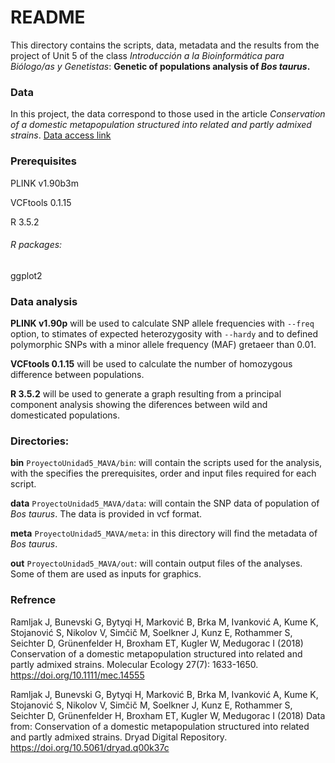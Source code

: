 # README

This directory contains the scripts, data, metadata and the results from the project of Unit 5 of the class *Introducción a la Bioinformática para Biólogo/as y Genetistas*:  **Genetic of populations analysis of *Bos taurus*.**

### Data
In this project, the data correspond to those used in the article *Conservation of a domestic metapopulation structured into related and partly admixed strains*. [Data access link](https://datadryad.org/resource/doi:10.5061/dryad.q00k37c)

### Prerequisites
PLINK v1.90b3m

VCFtools 0.1.15

R 3.5.2

###### R packages:
ggplot2

### Data analysis
**PLINK v1.90p** will be used to calculate SNP allele frequencies with ```--freq``` option, to stimates of expected heterozygosity with ```--hardy``` and to defined polymorphic SNPs with a minor allele frequency (MAF) gretaeer than 0.01.

**VCFtools 0.1.15** will be used to calculate the number of homozygous difference between populations.

**R 3.5.2** will be used to generate a graph resulting from a principal component analysis showing the diferences between wild and domesticated populations.

### Directories:
**bin**  ```ProyectoUnidad5_MAVA/bin```: will contain the scripts used for the analysis, with the specifies the prerequisites, order and input files required for each script.

**data** ```ProyectoUnidad5_MAVA/data```: will contain the SNP data of population of *Bos taurus*. The data is provided in vcf format.

**meta** ```ProyectoUnidad5_MAVA/meta```: in this directory will find the metadata of *Bos taurus*.

**out** ```ProyectoUnidad5_MAVA/out```: will contain output files of the analyses. Some of them are used as inputs for graphics.

### Refrence
Ramljak J, Bunevski G, Bytyqi H, Marković B, Brka M, Ivanković A, Kume K, Stojanović S, Nikolov V, Simčič M, Soelkner J, Kunz E, Rothammer S, Seichter D, Grünenfelder H, Broxham ET, Kugler W, Medugorac I (2018) Conservation of a domestic metapopulation structured into related and partly admixed strains. Molecular Ecology 27(7): 1633-1650. https://doi.org/10.1111/mec.14555

Ramljak J, Bunevski G, Bytyqi H, Marković B, Brka M, Ivanković A, Kume K, Stojanović S, Nikolov V, Simčič M, Soelkner J, Kunz E, Rothammer S, Seichter D, Grünenfelder H, Broxham ET, Kugler W, Medugorac I (2018) Data from: Conservation of a domestic metapopulation structured into related and partly admixed strains. Dryad Digital Repository. https://doi.org/10.5061/dryad.q00k37c
